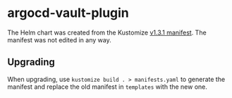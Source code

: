 # argocd-vault-plugin

The Helm chart was created from the Kustomize [v1.3.1 manifest](https://github.com/IBM/argocd-vault-plugin/tree/v1.3.1/manifests). The manifest was not edited in any way.

## Upgrading

When upgrading, use `kustomize build . > manifests.yaml` to generate the manifest and replace the old manifest in `templates` with the new one.
